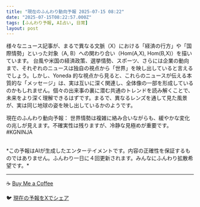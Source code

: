 ```yaml
---
title: "現在のふんわり動向予報 2025-07-15 08:22"
date: "2025-07-15T08:22:57.000Z"
tags: [ふんわり予報, AI占い, 日常]
layout: post
---
```


様々なニュース記事が、まるで異なる文脈（X）における「経済の行方」や「国際情勢」といった対象（A, B）への関わり合い（Hom(A,X), Hom(B,X)）を描いています。  台風や米国の経済政策、選挙情勢、スポーツ、さらには企業の動向まで、それぞれのニュースは独自の視点から「世界」を映し出していると言えるでしょう。しかし、Yoneda 的な視点から見ると、これらのニュースが伝える本質的な「メッセージ」は、実は互いに深く関連し、全体像の一部を形成しているのかもしれません。個々の出来事の裏に潜む共通のトレンドを読み解くことで、未来をより深く理解できるはずです。まるで、異なるレンズを通して見た風景が、実は同じ地球の姿を映し出しているかのようです。


現在のふんわり動向予報：
世界情勢は複雑に絡み合いながらも、緩やかな変化の兆しが見えます。不確実性は残りますが、冷静な見極めが重要です。#KGNINJA

<br>
*この予報はAIが生成したエンターテイメントです。内容の正確性を保証するものではありません。ふんわり一日に４回更新されます。みんなにふんわり拡散希望です。*

---
☕️ [Buy Me a Coffee](https://www.buymeacoffee.com/kgninja)

🐦 [現在の予報をXでシェア](https://twitter.com/intent/tweet?text=%E7%8F%BE%E5%9C%A8%E3%81%AE%E3%81%B5%E3%82%93%E3%82%8F%E3%82%8A%E4%BA%88%E5%A0%B1%3A%20%E3%80%8C%E6%A7%98%E3%80%85%E3%81%AA%E3%83%8B%E3%83%A5%E3%83%BC%E3%82%B9%E8%A8%98%E4%BA%8B%E3%81%8C%E3%80%81%E3%81%BE%E3%82%8B%E3%81%A7%E7%95%B0%E3%81%AA%E3%82%8B%E6%96%87%E8%84%88%EF%BC%88X%EF%BC%89%E3%81%AB%E3%81%8A%E3%81%91%E3%82%8B%E3%80%8C%E7%B5%8C%E6%B8%88%E3%81%AE%E8%A1%8C%E6%96%B9%E3%80%8D%E3%82%84%E3%80%8C%E5%9B%BD%E9%9A%9B%E6%83%85%E5%8B%A2%E3%80%8D%E3%81%A8%E3%81%84%E3%81%A3%E3%81%9F%E5%AF%BE%E8%B1%A1%EF%BC%88A%2C%20B%EF%BC%89%E3%81%B8%E3%81%AE%E9%96%A2%E3%82%8F%E3%82%8A%E5%90%88%E3%81%84%EF%BC%88Hom(A%2CX)%2C%20Hom(B%2CX)%EF%BC%89%E3%82%92%E6%8F%8F%E3%81%84%E3%81%A6%E3%81%84%E3%81%BE%E3%81%99%E3%80%82%E3%80%8D%23KGNINJA%20%E7%B6%9A%E3%81%8D%E3%81%AF%E3%83%96%E3%83%AD%E3%82%B0%E3%81%A7%EF%BC%81%F0%9F%91%87&url=https%3A%2F%2Fkg-ninja.github.io%2FFunwariyoso%2F)
